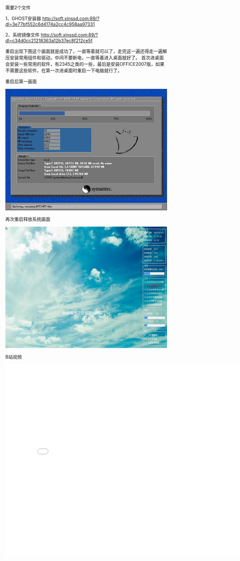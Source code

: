 需要2个文件

1、GHOST安装器 http://soft.xinssd.com:89/?dl=3e77bf552c6d4174a2cc4c958aa97331

2、系统镜像文件 http://soft.xinssd.com:89/?dl=c34d0cc21218363a12b37ec8f212ce5f

重启出现下图这个画面就是成功了，一直等着就可以了，走完这一遍还得走一遍解压安装常用组件和驱动，中间不要断电，一直等着进入桌面就好了。
首次进桌面会安装一些常用的软件，有2345之类的一些，最后是安装OFFICE2007版，如果不需要这些软件，在第一次进桌面时重启一下电脑就行了。

重启后第一画面

![](../img/windows7in.jpg)

再次重启释放系统画面

![](../img/windows7in2.jpg)

B站视频

<iframe src="//player.bilibili.com/player.html?aid=509967055&bvid=BV1ju411q7eC&cid=556335441&page=1" scrolling="no" width="800px" height="600px"  border="0" frameborder="no" framespacing="0" allowfullscreen="true"> </iframe>